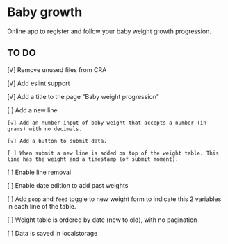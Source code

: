# Baby growth
Online app to register and follow your baby weight growth progression.

## TO DO
[√] Remove unused files from CRA

[√] Add eslint support

[√] Add a title to the page "Baby weight progression"

[ ] Add a new line
    
    [√] Add an number input of baby weight that accepts a number (in grams) with no decimals.
    
    [√] Add a button to submit data.
    
    [ ] When submit a new line is added on top of the weight table. This line has the weight and a timestamp (of submit moment).

[ ] Enable line removal

[ ] Enable date edition to add past weights

[ ] Add `poop` and `feed` toggle to new weight form to indicate this 2 variables in each line of the table.

[ ] Weight table is ordered by date (new to old), with no pagination

[ ] Data is saved in localstorage
